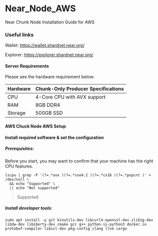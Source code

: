 # Near_Node_AWS
Near Chunk Node Installation Guide for AWS



### Useful links

Wallet: https://wallet.shardnet.near.org/

Explorer: https://explorer.shardnet.near.org/ 


#### Server Requirements
Please see the hardware requirement below:

| Hardware       | Chunk-Only Producer  Specifications                                   |
| -------------- | ---------------------------------------------------------------       |
| CPU            | 4-Core CPU with AVX support                                           |
| RAM            | 8GB DDR4                                                              |
| Storage        | 500GB SSD                                                             |



#### AWS Chuck Node AWS Setup



#### Install required software & set the configuration

##### Prerequisites:
Before you start, you may want to confirm that your machine has the right CPU features. 

```
lscpu | grep -P '(?=.*avx )(?=.*sse4.2 )(?=.*cx16 )(?=.*popcnt )' > /dev/null \
  && echo "Supported" \
  || echo "Not supported"
```
> Supported


##### Install developer tools:
```
sudo apt install -y git binutils-dev libcurl4-openssl-dev zlib1g-dev libdw-dev libiberty-dev cmake gcc g++ python-is-python3 docker.io protobuf-compiler libssl-dev pkg-config clang llvm cargo
```
